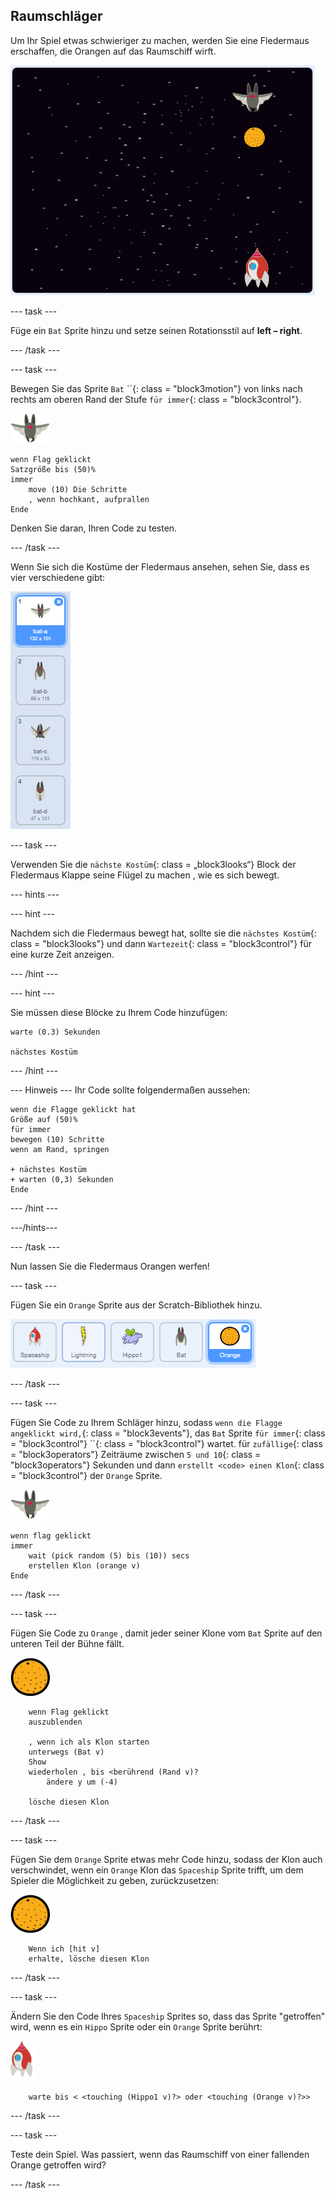## Raumschläger

Um Ihr Spiel etwas schwieriger zu machen, werden Sie eine Fledermaus erschaffen, die Orangen auf das Raumschiff wirft.

![eine Fledermaus wirft eine Orange auf das Raumschiff](images/bat-oranges.png)

\--- task \---

Füge ein `Bat` Sprite hinzu und setze seinen Rotationsstil auf **left – right**.

\--- /task \---

\--- task \---

Bewegen Sie das Sprite `Bat` ``{: class = "block3motion"} von links nach rechts am oberen Rand der Stufe `für immer`{: class = "block3control"}.

![Fledermaus Sprite](images/bat-sprite.png)

```blocks3
wenn Flag geklickt
Satzgröße bis (50)%
immer
    move (10) Die Schritte
    , wenn hochkant, aufprallen
Ende
```

Denken Sie daran, Ihren Code zu testen.

\--- /task \---

Wenn Sie sich die Kostüme der Fledermaus ansehen, sehen Sie, dass es vier verschiedene gibt:

![screenshot](images/invaders-bat-costume.png)

\--- task \---

Verwenden Sie die `nächste Kostüm`{: class = „block3looks“} Block der Fledermaus Klappe seine Flügel zu machen , wie es sich bewegt.

\--- hints \---

\--- hint \---

Nachdem sich die Fledermaus bewegt hat, sollte sie die `nächstes Kostüm`{: class = "block3looks"} und dann `Wartezeit`{: class = "block3control"} für eine kurze Zeit anzeigen.

\--- /hint \---

\--- hint \---

Sie müssen diese Blöcke zu Ihrem Code hinzufügen:

```blocks3
warte (0.3) Sekunden

nächstes Kostüm
```

\--- /hint \---

\--- Hinweis \--- Ihr Code sollte folgendermaßen aussehen:

```blocks3
wenn die Flagge geklickt hat
Größe auf (50)%
für immer
bewegen (10) Schritte
wenn am Rand, springen

+ nächstes Kostüm
+ warten (0,3) Sekunden
Ende
```

\--- /hint \---

\---/hints\---

\--- /task \---

Nun lassen Sie die Fledermaus Orangen werfen!

\--- task \---

Fügen Sie ein `Orange` Sprite aus der Scratch-Bibliothek hinzu.

![Screenshot](images/invaders-orange.png)

\--- /task \---

\--- task \---

Fügen Sie Code zu Ihrem Schläger hinzu, sodass `wenn die Flagge angeklickt wird,`{: class = "block3events"}, das `Bat` Sprite `für immer`{: class = "block3control"} ``{: class = "block3control"} wartet. für `zufällige`{: class = "block3operators"} Zeiträume zwischen `5 und 10`{: class = "block3operators"} Sekunden und dann `erstellt <code> einen Klon`{: class = "block3control"} der `Orange` Sprite.

![Fledermaus Sprite](images/bat-sprite.png)

```blocks3
wenn flag geklickt
immer
    wait (pick random (5) bis (10)) secs
    erstellen Klon (orange v)
Ende
```

\--- /task \---

\--- task \---

Fügen Sie Code zu `Orange` , damit jeder seiner Klone vom `Bat` Sprite auf den unteren Teil der Bühne fällt.

![Orange Sprite](images/orange-sprite.png)

```blocks3
    wenn Flag geklickt
    auszublenden

    , wenn ich als Klon starten
    unterwegs (Bat v)
    Show
    wiederholen , bis <berührend (Rand v)?
        ändere y um (-4)

    lösche diesen Klon
```

\--- /task \---

\--- task \---

Fügen Sie dem `Orange` Sprite etwas mehr Code hinzu, sodass der Klon auch verschwindet, wenn ein `Orange` Klon das `Spaceship` Sprite trifft, um dem Spieler die Möglichkeit zu geben, zurückzusetzen:

![Orange Sprite](images/orange-sprite.png)

```blocks3
    Wenn ich [hit v]
    erhalte, lösche diesen Klon
```

\--- /task \---

\--- task \---

Ändern Sie den Code Ihres `Spaceship` Sprites so, dass das Sprite "getroffen" wird, wenn es ein `Hippo` Sprite oder ein `Orange` Sprite berührt:

![Raketen-Sprite](images/rocket-sprite.png)

```blocks3
    warte bis < <touching (Hippo1 v)?> oder <touching (Orange v)?>>
```

\--- /task \---

\--- task \---

Teste dein Spiel. Was passiert, wenn das Raumschiff von einer fallenden Orange getroffen wird?

\--- /task \---